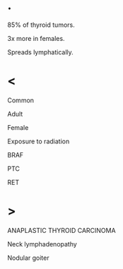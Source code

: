 # .

85% of thyroid tumors.

3x more in females.

Spreads lymphatically.

# <

Common

Adult

Female

Exposure to radiation

BRAF

PTC

RET

# >

ANAPLASTIC THYROID CARCINOMA

Neck lymphadenopathy

Nodular goiter
